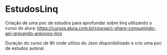 # EstudosLinq
Criação de uma poc de estudos para aprofundar sobre linq utilizando o curso do alura: https://cursos.alura.com.br/course/c-sharp-consumindo-api-gravando-arquivos-linq

Duração do curso de 8h onde utilizo do Json disponibilizado e crio uma poc de estudos autoral.
